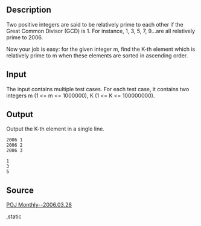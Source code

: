 <h2>Description</h2><p>Two positive integers are said to be relatively prime to each other if the Great Common Divisor (GCD) is 1. For instance, 1, 3, 5, 7, 9...are all relatively prime to 2006.
</p>
Now your job is easy: for the given integer m, find the K-th element which is relatively prime to m when these elements are sorted in ascending order.
<h2>Input</h2><p>The input contains multiple test cases. For each test case, it contains two integers m (1 &lt;= m &lt;= 1000000), K (1 &lt;= K &lt;= 100000000). </p><h2>Output</h2><p>Output the K-th element in a single line.</p><pre><code class="language-input1">2006 1
2006 2
2006 3
</code></pre><pre><code class="language-output1">1
3
5
</code></pre><h2>Source</h2><a href="searchproblem?field=source&amp;key=POJ+Monthly--2006.03.26">POJ Monthly--2006.03.26</a><p>,static</p>